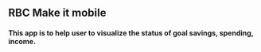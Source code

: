 ## RBC Make it mobile

#### This app is to help user to visualize the status of goal savings, spending, income.

